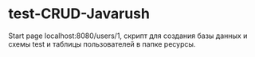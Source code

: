 # test-CRUD-Javarush
Start page localhost:8080/users/1, скрипт для создания базы данных и схемы test и таблицы пользователей в папке ресурсы.
